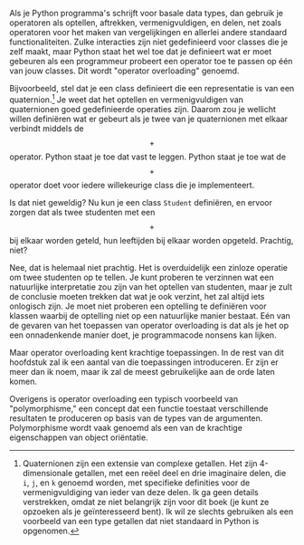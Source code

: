 Als je Python programma's schrijft voor basale data types, dan gebruik
je operatoren als optellen, aftrekken, vermenigvuldigen, en delen, net
zoals operatoren voor het maken van vergelijkingen en allerlei andere
standaard functionaliteiten. Zulke interacties zijn niet gedefinieerd
voor classes die je zelf maakt, maar Python staat het wel toe dat je
definieert wat er moet gebeuren als een programmeur probeert een
operator toe te passen op één van jouw classes. Dit wordt "operator
overloading" genoemd.

Bijvoorbeeld, stel dat je een class definieert die een representatie is
van een quaternion.[^23] Je weet dat het optellen en vermenigvuldigen
van quaternionen goed gedefinieerde operaties zijn. Daarom zou je
wellicht willen definiëren wat er gebeurt als je twee van je
quaternionen met elkaar verbindt middels de $$+$$ operator. Python staat
je toe dat vast te leggen. Python staat je toe wat de $$+$$ operator doet
voor iedere willekeurige class die je implementeert.

Is dat niet geweldig? Nu kun je een class `Student` definiëren, en
ervoor zorgen dat als twee studenten met een $$+$$ bij elkaar worden
geteld, hun leeftijden bij elkaar worden opgeteld. Prachtig, niet?

Nee, dat is helemaal niet prachtig. Het is overduidelijk een zinloze
operatie om twee studenten op te tellen. Je kunt proberen te verzinnen
wat een natuurlijke interpretatie zou zijn van het optellen van
studenten, maar je zult de conclusie moeten trekken dat wat je ook
verzint, het zal altijd iets onlogisch zijn. Je moet niet proberen een
optelling te definiëren voor klassen waarbij de optelling niet op een
natuurlijke manier bestaat. Eén van de gevaren van het toepassen van
operator overloading is dat als je het op een onnadenkende manier doet,
je programmacode nonsens kan lijken.

Maar operator overloading kent krachtige toepassingen. In de rest van
dit hoofdstuk zal ik een aantal van die toepassingen introduceren. Er
zijn er meer dan ik noem, maar ik zal de meest gebruikelijke aan de orde
laten komen.

Overigens is operator overloading een typisch voorbeeld van
"polymorphisme," een concept dat een functie toestaat verschillende
resultaten te produceren op basis van de types van de argumenten.
Polymorphisme wordt vaak genoemd als een van de krachtige eigenschappen
van object oriëntatie.

[^23]: Quaternionen zijn een extensie van complexe getallen. Het zijn
    4-dimensionale getallen, met een reëel deel en drie imaginaire
    delen, die `i`, `j`, en `k` genoemd worden, met specifieke
    definities voor de vermenigvuldiging van ieder van deze delen. Ik ga
    geen details verstrekken, omdat ze niet belangrijk zijn voor dit
    boek (je kunt ze opzoeken als je geïnteresseerd bent). Ik wil ze
    slechts gebruiken als een voorbeeld van een type getallen dat niet
    standaard in Python is opgenomen.

